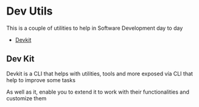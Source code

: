 # Dev Utils

This is a couple of utilities to help in Software Development day to day

- [Devkit](#dev-kit)

## Dev Kit

Devkit is a CLI that helps with utilities, tools and more exposed vía CLI that help to improve some tasks

As well as it, enable you to extend it to work with their functionalities and customize them
